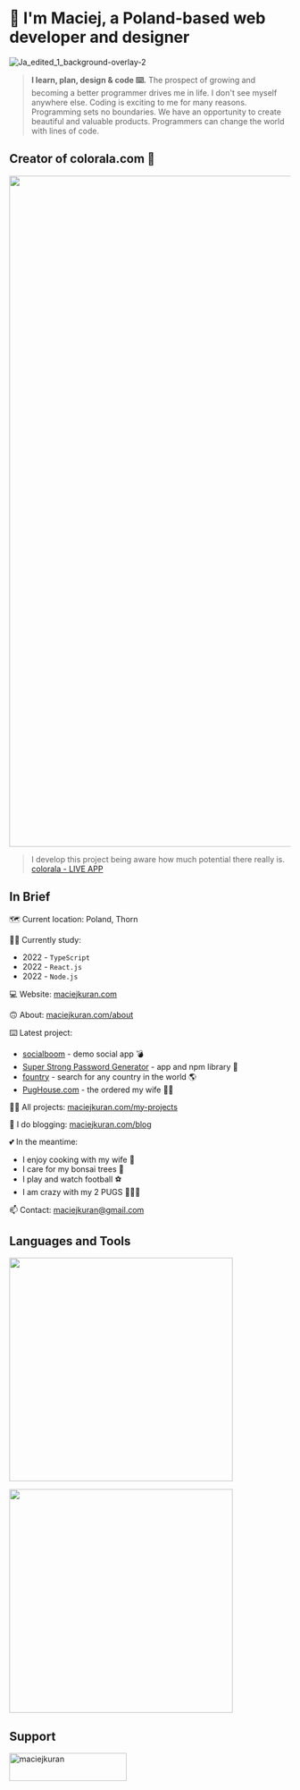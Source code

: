# 👋 I'm Maciej, a Poland-based web developer and designer

![Ja_edited_1_background-overlay-2](https://user-images.githubusercontent.com/103118542/189139452-abcc5a0a-d206-457c-99c6-86e6592607ec.jpg)

> <b>I learn, plan, design & code ⌨️.</b> The prospect of growing and becoming a better programmer drives me in life. I don't see myself anywhere else. Coding is exciting to me for many reasons. Programming sets no boundaries. We have an opportunity to create beautiful and valuable products. Programmers can change the world with lines of code.

## Creator of colorala.com 🤍
<p align="center"><img width="1200" src="https://user-images.githubusercontent.com/103118542/189123235-ca1a6061-2eee-4a4f-a5b1-df5d4b99e44b.jpg"></p>


> I develop this project being aware how much potential there really is. 
[colorala - LIVE APP](https://colorala.com)


## In Brief

🗺️ Current location: Poland, Thorn


👨‍🎓 Currently study:
- 2022 - `TypeScript` 
- 2022 - `React.js`  
- 2022 - `Node.js` 


💻 Website: [maciejkuran.com](https://maciejkuran.com/)

🙃 About: [maciejkuran.com/about](https://maciejkuran.com/about)


⌨️ Latest project:
- [socialboom](https://socialboom.maciejkuran.com) - demo social app 💣
- [Super Strong Password Generator](https://maciejkuran.com/strong-password-generator) - app and npm library 🔑
- [fountry](https://fountry.maciejkuran.com/) - search for any country in the world 🌎 
- [PugHouse.com](https://pughouse.pl/) - the ordered my wife 👩‍🦱


👨‍💻 All projects: [maciejkuran.com/my-projects](https://maciejkuran.com/my-projects) 


📝 I do blogging: [maciejkuran.com/blog](https://maciejkuran.com/blog/) 


💕 In the meantime:
- I enjoy cooking with my wife 🍲
- I care for my bonsai trees 🌳
- I play and watch football ⚽
- I am crazy with my 2 PUGS 🧸🧸🧡


📫 Contact: maciejkuran@gmail.com

## Languages and Tools
<p><img width="400" src="https://user-images.githubusercontent.com/103118542/206509890-d55a10bd-0d3c-466b-bf96-eae1fc8421cc.jpg"></p>
<p><img width="400" src="https://user-images.githubusercontent.com/103118542/206510193-ba6e7fe2-a662-4832-b7d8-1f6081c63eae.jpg"></p>


## Support
<p><a href="https://www.buymeacoffee.com/maciejkuran"> <img align="left" src="https://cdn.buymeacoffee.com/buttons/v2/default-yellow.png" height="50" width="210" alt="maciejkuran" /></a></p><br><br>

